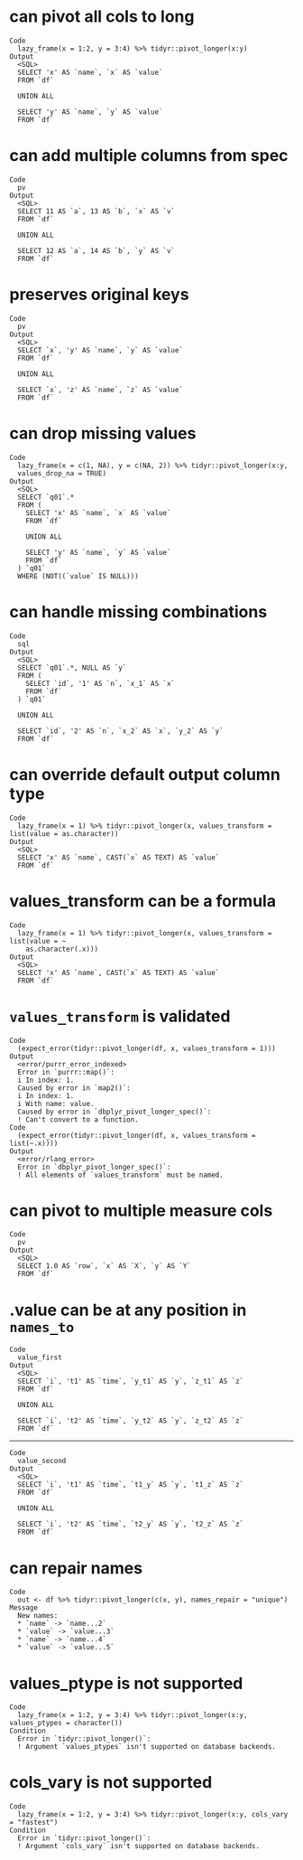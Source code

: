 # can pivot all cols to long

    Code
      lazy_frame(x = 1:2, y = 3:4) %>% tidyr::pivot_longer(x:y)
    Output
      <SQL>
      SELECT 'x' AS `name`, `x` AS `value`
      FROM `df`
      
      UNION ALL
      
      SELECT 'y' AS `name`, `y` AS `value`
      FROM `df`

# can add multiple columns from spec

    Code
      pv
    Output
      <SQL>
      SELECT 11 AS `a`, 13 AS `b`, `x` AS `v`
      FROM `df`
      
      UNION ALL
      
      SELECT 12 AS `a`, 14 AS `b`, `y` AS `v`
      FROM `df`

# preserves original keys

    Code
      pv
    Output
      <SQL>
      SELECT `x`, 'y' AS `name`, `y` AS `value`
      FROM `df`
      
      UNION ALL
      
      SELECT `x`, 'z' AS `name`, `z` AS `value`
      FROM `df`

# can drop missing values

    Code
      lazy_frame(x = c(1, NA), y = c(NA, 2)) %>% tidyr::pivot_longer(x:y,
      values_drop_na = TRUE)
    Output
      <SQL>
      SELECT `q01`.*
      FROM (
        SELECT 'x' AS `name`, `x` AS `value`
        FROM `df`
      
        UNION ALL
      
        SELECT 'y' AS `name`, `y` AS `value`
        FROM `df`
      ) `q01`
      WHERE (NOT((`value` IS NULL)))

# can handle missing combinations

    Code
      sql
    Output
      <SQL>
      SELECT `q01`.*, NULL AS `y`
      FROM (
        SELECT `id`, '1' AS `n`, `x_1` AS `x`
        FROM `df`
      ) `q01`
      
      UNION ALL
      
      SELECT `id`, '2' AS `n`, `x_2` AS `x`, `y_2` AS `y`
      FROM `df`

# can override default output column type

    Code
      lazy_frame(x = 1) %>% tidyr::pivot_longer(x, values_transform = list(value = as.character))
    Output
      <SQL>
      SELECT 'x' AS `name`, CAST(`x` AS TEXT) AS `value`
      FROM `df`

# values_transform can be a formula

    Code
      lazy_frame(x = 1) %>% tidyr::pivot_longer(x, values_transform = list(value = ~
        as.character(.x)))
    Output
      <SQL>
      SELECT 'x' AS `name`, CAST(`x` AS TEXT) AS `value`
      FROM `df`

# `values_transform` is validated

    Code
      (expect_error(tidyr::pivot_longer(df, x, values_transform = 1)))
    Output
      <error/purrr_error_indexed>
      Error in `purrr::map()`:
      i In index: 1.
      Caused by error in `map2()`:
      i In index: 1.
      i With name: value.
      Caused by error in `dbplyr_pivot_longer_spec()`:
      ! Can't convert to a function.
    Code
      (expect_error(tidyr::pivot_longer(df, x, values_transform = list(~.x))))
    Output
      <error/rlang_error>
      Error in `dbplyr_pivot_longer_spec()`:
      ! All elements of `values_transform` must be named.

# can pivot to multiple measure cols

    Code
      pv
    Output
      <SQL>
      SELECT 1.0 AS `row`, `x` AS `X`, `y` AS `Y`
      FROM `df`

# .value can be at any position in `names_to`

    Code
      value_first
    Output
      <SQL>
      SELECT `i`, 't1' AS `time`, `y_t1` AS `y`, `z_t1` AS `z`
      FROM `df`
      
      UNION ALL
      
      SELECT `i`, 't2' AS `time`, `y_t2` AS `y`, `z_t2` AS `z`
      FROM `df`

---

    Code
      value_second
    Output
      <SQL>
      SELECT `i`, 't1' AS `time`, `t1_y` AS `y`, `t1_z` AS `z`
      FROM `df`
      
      UNION ALL
      
      SELECT `i`, 't2' AS `time`, `t2_y` AS `y`, `t2_z` AS `z`
      FROM `df`

# can repair names

    Code
      out <- df %>% tidyr::pivot_longer(c(x, y), names_repair = "unique")
    Message
      New names:
      * `name` -> `name...2`
      * `value` -> `value...3`
      * `name` -> `name...4`
      * `value` -> `value...5`

# values_ptype is not supported

    Code
      lazy_frame(x = 1:2, y = 3:4) %>% tidyr::pivot_longer(x:y, values_ptypes = character())
    Condition
      Error in `tidyr::pivot_longer()`:
      ! Argument `values_ptypes` isn't supported on database backends.

# cols_vary is not supported

    Code
      lazy_frame(x = 1:2, y = 3:4) %>% tidyr::pivot_longer(x:y, cols_vary = "fastest")
    Condition
      Error in `tidyr::pivot_longer()`:
      ! Argument `cols_vary` isn't supported on database backends.


